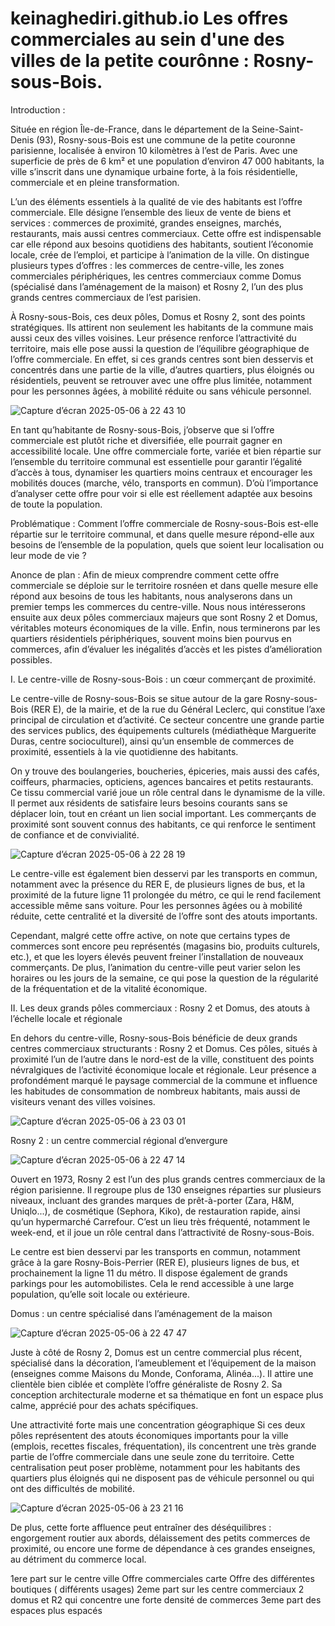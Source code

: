 # keinaghediri.github.io Les offres commerciales au sein d'une des villes de la petite courônne : Rosny-sous-Bois. 

Introduction :

Située en région Île-de-France, dans le département de la Seine-Saint-Denis (93), Rosny-sous-Bois est une commune de la petite couronne parisienne, localisée à environ 10 kilomètres à l’est de Paris. Avec une superficie de près de 6 km² et une population d’environ 47 000 habitants, la ville s’inscrit dans une dynamique urbaine forte, à la fois résidentielle, commerciale et en pleine transformation.

L’un des éléments essentiels à la qualité de vie des habitants est l’offre commerciale. Elle désigne l’ensemble des lieux de vente de biens et services : commerces de proximité, grandes enseignes, marchés, restaurants, mais aussi centres commerciaux. Cette offre est indispensable car elle répond aux besoins quotidiens des habitants, soutient l’économie locale, crée de l’emploi, et participe à l’animation de la ville. On distingue plusieurs types d’offres : les commerces de centre-ville, les zones commerciales périphériques, les centres commerciaux comme Domus (spécialisé dans l’aménagement de la maison) et Rosny 2, l’un des plus grands centres commerciaux de l’est parisien.

À Rosny-sous-Bois, ces deux pôles, Domus et Rosny 2, sont des points stratégiques. Ils attirent non seulement les habitants de la commune mais aussi ceux des villes voisines. Leur présence renforce l’attractivité du territoire, mais elle pose aussi la question de l’équilibre géographique de l’offre commerciale. En effet, si ces grands centres sont bien desservis et concentrés dans une partie de la ville, d’autres quartiers, plus éloignés ou résidentiels, peuvent se retrouver avec une offre plus limitée, notamment pour les personnes âgées, à mobilité réduite ou sans véhicule personnel.

![Capture d’écran 2025-05-06 à 22 43 10](https://github.com/user-attachments/assets/68e7a0e0-8994-41aa-8de7-a40506e81bef)

En tant qu’habitante de Rosny-sous-Bois, j’observe que si l’offre commerciale est plutôt riche et diversifiée, elle pourrait gagner en accessibilité locale. Une offre commerciale forte, variée et bien répartie sur l’ensemble du territoire communal est essentielle pour garantir l’égalité d’accès à tous, dynamiser les quartiers moins centraux et encourager les mobilités douces (marche, vélo, transports en commun). D’où l’importance d’analyser cette offre pour voir si elle est réellement adaptée aux besoins de toute la population.

Problématique : Comment l’offre commerciale de Rosny-sous-Bois est-elle répartie sur le territoire communal, et dans quelle mesure répond-elle aux besoins de l’ensemble de la population, quels que soient leur localisation ou leur mode de vie ?

Anonce de plan : Afin de mieux comprendre comment cette offre commerciale se déploie sur le territoire rosnéen et dans quelle mesure elle répond aux besoins de tous les habitants, nous analyserons dans un premier temps les commerces du centre-ville. Nous nous intéresserons ensuite aux deux pôles commerciaux majeurs que sont Rosny 2 et Domus, véritables moteurs économiques de la ville. Enfin, nous terminerons par les quartiers résidentiels périphériques, souvent moins bien pourvus en commerces, afin d’évaluer les inégalités d’accès et les pistes d’amélioration possibles.


I. Le centre-ville de Rosny-sous-Bois : un cœur commerçant de proximité.

Le centre-ville de Rosny-sous-Bois se situe autour de la gare Rosny-sous-Bois (RER E), de la mairie, et de la rue du Général Leclerc, qui constitue l’axe principal de circulation et d’activité. Ce secteur concentre une grande partie des services publics, des équipements culturels (médiathèque Marguerite Duras, centre socioculturel), ainsi qu’un ensemble de commerces de proximité, essentiels à la vie quotidienne des habitants.

On y trouve des boulangeries, boucheries, épiceries, mais aussi des cafés, coiffeurs, pharmacies, opticiens, agences bancaires et petits restaurants. Ce tissu commercial varié joue un rôle central dans le dynamisme de la ville. Il permet aux résidents de satisfaire leurs besoins courants sans se déplacer loin, tout en créant un lien social important. Les commerçants de proximité sont souvent connus des habitants, ce qui renforce le sentiment de confiance et de convivialité.

![Capture d’écran 2025-05-06 à 22 28 19](https://github.com/user-attachments/assets/83f2a491-1c37-4e11-8a92-a3fed3ef7966)


Le centre-ville est également bien desservi par les transports en commun, notamment avec la présence du RER E, de plusieurs lignes de bus, et la proximité de la future ligne 11 prolongée du métro, ce qui le rend facilement accessible même sans voiture. Pour les personnes âgées ou à mobilité réduite, cette centralité et la diversité de l’offre sont des atouts importants.

Cependant, malgré cette offre active, on note que certains types de commerces sont encore peu représentés (magasins bio, produits culturels, etc.), et que les loyers élevés peuvent freiner l’installation de nouveaux commerçants. De plus, l’animation du centre-ville peut varier selon les horaires ou les jours de la semaine, ce qui pose la question de la régularité de la fréquentation et de la vitalité économique. 


II. Les deux grands pôles commerciaux : Rosny 2 et Domus, des atouts à l’échelle locale et régionale

En dehors du centre-ville, Rosny-sous-Bois bénéficie de deux grands centres commerciaux structurants : Rosny 2 et Domus. Ces pôles, situés à proximité l’un de l’autre dans le nord-est de la ville, constituent des points névralgiques de l’activité économique locale et régionale. Leur présence a profondément marqué le paysage commercial de la commune et influence les habitudes de consommation de nombreux habitants, mais aussi de visiteurs venant des villes voisines.

![Capture d’écran 2025-05-06 à 23 03 01](https://github.com/user-attachments/assets/cb48d1eb-bd97-403e-9c30-b015c884fbb8)

Rosny 2 : un centre commercial régional d’envergure

![Capture d’écran 2025-05-06 à 22 47 14](https://github.com/user-attachments/assets/ff19a9ee-f288-41aa-82fc-b2d5d4189933)

Ouvert en 1973, Rosny 2 est l’un des plus grands centres commerciaux de la région parisienne. Il regroupe plus de 130 enseignes réparties sur plusieurs niveaux, incluant des grandes marques de prêt-à-porter (Zara, H&M, Uniqlo...), de cosmétique (Sephora, Kiko), de restauration rapide, ainsi qu’un hypermarché Carrefour. C’est un lieu très fréquenté, notamment le week-end, et il joue un rôle central dans l’attractivité de Rosny-sous-Bois.

Le centre est bien desservi par les transports en commun, notamment grâce à la gare Rosny-Bois-Perrier (RER E), plusieurs lignes de bus, et prochainement la ligne 11 du métro. Il dispose également de grands parkings pour les automobilistes. Cela le rend accessible à une large population, qu’elle soit locale ou extérieure.

Domus : un centre spécialisé dans l’aménagement de la maison

![Capture d’écran 2025-05-06 à 22 47 47](https://github.com/user-attachments/assets/bebed28a-f7b0-45aa-b6c0-9db29a84ace7)

Juste à côté de Rosny 2, Domus est un centre commercial plus récent, spécialisé dans la décoration, l’ameublement et l’équipement de la maison (enseignes comme Maisons du Monde, Conforama, Alinéa...). Il attire une clientèle bien ciblée et complète l’offre généraliste de Rosny 2. Sa conception architecturale moderne et sa thématique en font un espace plus calme, apprécié pour des achats spécifiques.

Une attractivité forte mais une concentration géographique
Si ces deux pôles représentent des atouts économiques importants pour la ville (emplois, recettes fiscales, fréquentation), ils concentrent une très grande partie de l’offre commerciale dans une seule zone du territoire. Cette centralisation peut poser problème, notamment pour les habitants des quartiers plus éloignés qui ne disposent pas de véhicule personnel ou qui ont des difficultés de mobilité.

![Capture d’écran 2025-05-06 à 23 21 16](https://github.com/user-attachments/assets/d0dd9ad4-4b75-4aa6-983d-3f990b263baa)

De plus, cette forte affluence peut entraîner des déséquilibres : engorgement routier aux abords, délaissement des petits commerces de proximité, ou encore une forme de dépendance à ces grandes enseignes, au détriment du commerce local.





1ere part sur le centre ville 
Offre commerciales carte 
Offre des différentes boutiques ( différents usages)
2eme part sur les centre commerciaux 2 domus et R2 qui concentre une forte densité de commerces
3eme part des espaces plus espacés 
